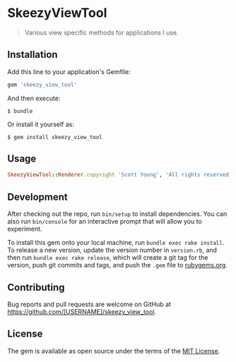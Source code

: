 # SkeezyViewTool

> Various view specific methods for applications I use.

## Installation

Add this line to your application's Gemfile:

```ruby
gem 'skeezy_view_tool'
```

And then execute:

    $ bundle

Or install it yourself as:

    $ gem install skeezy_view_tool

## Usage

```ruby
SkeezyViewTool::Renderer.copyright 'Scott Young', 'All rights reserved'
```

## Development

After checking out the repo, run `bin/setup` to install dependencies. You can also run `bin/console` for an interactive prompt that will allow you to experiment.

To install this gem onto your local machine, run `bundle exec rake install`. To release a new version, update the version number in `version.rb`, and then run `bundle exec rake release`, which will create a git tag for the version, push git commits and tags, and push the `.gem` file to [rubygems.org](https://rubygems.org).

## Contributing

Bug reports and pull requests are welcome on GitHub at https://github.com/[USERNAME]/skeezy_view_tool.

## License

The gem is available as open source under the terms of the [MIT License](https://opensource.org/licenses/MIT).
